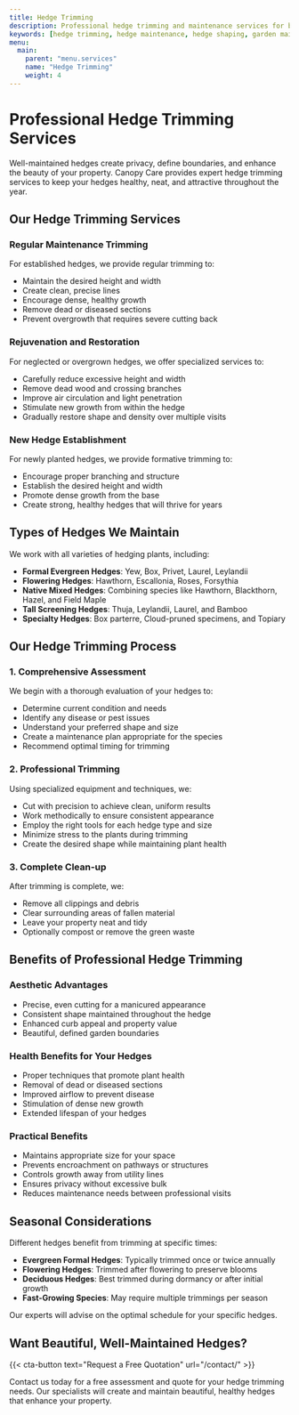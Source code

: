 ```yaml
---
title: Hedge Trimming
description: Professional hedge trimming and maintenance services for beautiful, healthy hedges
keywords: [hedge trimming, hedge maintenance, hedge shaping, garden maintenance]
menu:
  main:
    parent: "menu.services"
    name: "Hedge Trimming"
    weight: 4
---
```


# Professional Hedge Trimming Services

Well-maintained hedges create privacy, define boundaries, and enhance the beauty of your property. Canopy Care provides expert hedge trimming services to keep your hedges healthy, neat, and attractive throughout the year.

## Our Hedge Trimming Services

### Regular Maintenance Trimming
For established hedges, we provide regular trimming to:
- Maintain the desired height and width
- Create clean, precise lines
- Encourage dense, healthy growth
- Remove dead or diseased sections
- Prevent overgrowth that requires severe cutting back

### Rejuvenation and Restoration
For neglected or overgrown hedges, we offer specialized services to:
- Carefully reduce excessive height and width
- Remove dead wood and crossing branches
- Improve air circulation and light penetration
- Stimulate new growth from within the hedge
- Gradually restore shape and density over multiple visits

### New Hedge Establishment
For newly planted hedges, we provide formative trimming to:
- Encourage proper branching and structure
- Establish the desired height and width
- Promote dense growth from the base
- Create strong, healthy hedges that will thrive for years

## Types of Hedges We Maintain

We work with all varieties of hedging plants, including:

- **Formal Evergreen Hedges**: Yew, Box, Privet, Laurel, Leylandii
- **Flowering Hedges**: Hawthorn, Escallonia, Roses, Forsythia
- **Native Mixed Hedges**: Combining species like Hawthorn, Blackthorn, Hazel, and Field Maple
- **Tall Screening Hedges**: Thuja, Leylandii, Laurel, and Bamboo
- **Specialty Hedges**: Box parterre, Cloud-pruned specimens, and Topiary

## Our Hedge Trimming Process

### 1. Comprehensive Assessment
We begin with a thorough evaluation of your hedges to:
- Determine current condition and needs
- Identify any disease or pest issues
- Understand your preferred shape and size
- Create a maintenance plan appropriate for the species
- Recommend optimal timing for trimming

### 2. Professional Trimming
Using specialized equipment and techniques, we:
- Cut with precision to achieve clean, uniform results
- Work methodically to ensure consistent appearance
- Employ the right tools for each hedge type and size
- Minimize stress to the plants during trimming
- Create the desired shape while maintaining plant health

### 3. Complete Clean-up
After trimming is complete, we:
- Remove all clippings and debris
- Clear surrounding areas of fallen material
- Leave your property neat and tidy
- Optionally compost or remove the green waste

## Benefits of Professional Hedge Trimming

### Aesthetic Advantages
- Precise, even cutting for a manicured appearance
- Consistent shape maintained throughout the hedge
- Enhanced curb appeal and property value
- Beautiful, defined garden boundaries

### Health Benefits for Your Hedges
- Proper techniques that promote plant health
- Removal of dead or diseased sections
- Improved airflow to prevent disease
- Stimulation of dense new growth
- Extended lifespan of your hedges

### Practical Benefits
- Maintains appropriate size for your space
- Prevents encroachment on pathways or structures
- Controls growth away from utility lines
- Ensures privacy without excessive bulk
- Reduces maintenance needs between professional visits

## Seasonal Considerations

Different hedges benefit from trimming at specific times:

- **Evergreen Formal Hedges**: Typically trimmed once or twice annually
- **Flowering Hedges**: Trimmed after flowering to preserve blooms
- **Deciduous Hedges**: Best trimmed during dormancy or after initial growth
- **Fast-Growing Species**: May require multiple trimmings per season

Our experts will advise on the optimal schedule for your specific hedges.

## Want Beautiful, Well-Maintained Hedges?

{{< cta-button text="Request a Free Quotation" url="/contact/" >}}

Contact us today for a free assessment and quote for your hedge trimming needs. Our specialists will create and maintain beautiful, healthy hedges that enhance your property. 